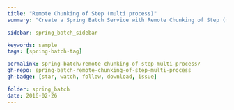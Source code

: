 ```yaml
---
title: "Remote Chunking of Step (multi process)"
summary: "Create a Spring Batch Service with Remote Chunking of Step (multi process)"

sidebar: spring_batch_sidebar

keywords: sample
tags: [spring-batch-tag]

permalink: spring-batch/remote-chunking-of-step-multi-process/
gh-repo: spring-batch-remote-chunking-of-step-multi-process
gh-badge: [star, watch, follow, download, issue]

folder: spring_batch
date: 2016-02-26
---
```



